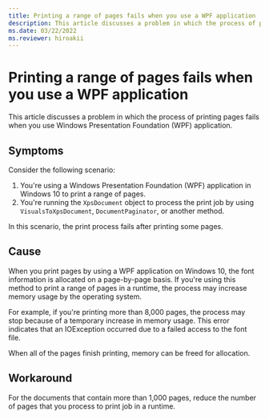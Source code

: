 ```yaml
---
title: Printing a range of pages fails when you use a WPF application
description: This article discusses a problem in which the process of printing pages fails when you use Windows Presentation Foundation (WPF) application.
ms.date: 03/22/2022
ms.reviewer: hiroakii
---
```

# Printing a range of pages fails when you use a WPF application

This article discusses a problem in which the process of printing pages fails when you use Windows Presentation Foundation (WPF) application.

## Symptoms

Consider the following scenario:

1. You're using a Windows Presentation Foundation (WPF) application in Windows 10 to print a range of pages.
1. You're running the `XpsDocument` object to process the print job by using `VisualsToXpsDocument`, `DocumentPaginator`, or another method.

In this scenario, the print process fails after printing some pages.

## Cause

When you print pages by using a WPF application on Windows 10, the font information is allocated on a page-by-page basis. If you're using this method to print a range of pages in a runtime, the process may increase memory usage by the operating system.

For example, if you're printing more than 8,000 pages, the process may stop because of a temporary increase in memory usage. This error indicates that an IOException occurred due to a failed access to the font file.

When all of the pages finish printing, memory can be freed for allocation.

## Workaround

For the documents that contain more than 1,000 pages, reduce the number of pages that you process to print job in a runtime.
